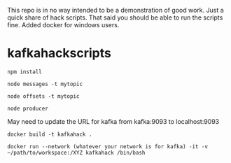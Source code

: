 This repo is in no way intended to be a demonstration of good work. Just a quick share of hack scripts. That said you should be able to run the scripts fine. Added docker for windows users.

# kafkahackscripts

`npm install`

`node messages -t mytopic`

`node offsets -t mytopic`

`node producer`

May need to update the URL for kafka from kafka:9093 to localhost:9093

`docker build -t kafkahack .`

`docker run --network (whatever your network is for kafka) -it -v ~/path/to/workspace:/XYZ kafkahack /bin/bash`
